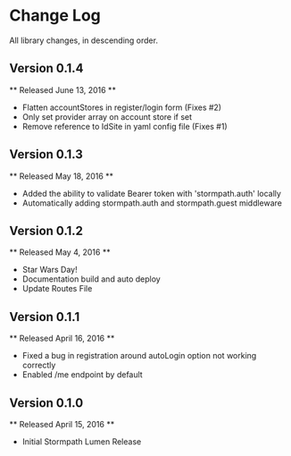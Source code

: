 Change Log
==========

All library changes, in descending order.

Version 0.1.4
-------------

** Released June 13, 2016 **

- Flatten accountStores in register/login form (Fixes #2)
- Only set provider array on account store if set
- Remove reference to IdSite in yaml config file (Fixes #1)

Version 0.1.3
-------------

** Released May 18, 2016 **

- Added the ability to validate Bearer token with 'stormpath.auth' locally
- Automatically adding stormpath.auth and stormpath.guest middleware

Version 0.1.2
-------------

** Released May 4, 2016 **

- Star Wars Day!
- Documentation build and auto deploy
- Update Routes File

Version 0.1.1
-------------

** Released April 16, 2016 **

- Fixed a bug in registration around autoLogin option not working correctly
- Enabled /me endpoint by default

Version 0.1.0
-------------

** Released April 15, 2016 **

- Initial Stormpath Lumen Release
